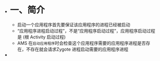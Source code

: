 - # 一、简介
	- 启动一个应用程序首先要保证该应用程序的进程已经被启动
	- “应用程序进程启动过程”，不是“应用程序启动过程”，应用程序启动过程是  (根 Activity 启动过程)
	- AMS 在`启动应用程序`时会检查这个应用程序需要的应用程序进程是否存在，不存在就会请求Zygote 进程启动需要的应用程序进程
-